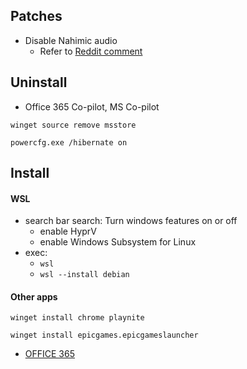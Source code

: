 ## Patches 

- Disable Nahimic audio
    - Refer to [Reddit comment](https://www.reddit.com/r/playnite/comments/vwf5vc/comment/ifq6rrt/?utm_source=share&utm_medium=web3x&utm_name=web3xcss&utm_term=1&utm_content=share_button)

## Uninstall

- Office 365 Co-pilot, MS Co-pilot

```
winget source remove msstore
```

```
powercfg.exe /hibernate on
```

## Install

#### WSL
- search bar search: Turn windows features on or off
    - enable HyprV
    - enable Windows Subsystem for Linux
- exec:
    - `wsl`
    - `wsl --install debian`

#### Other apps

```
winget install chrome playnite
```

```
winget install epicgames.epicgameslauncher
```

- [OFFICE 365](https://www.microsoft.com/en-us/microsoft-365/download-office#download)
